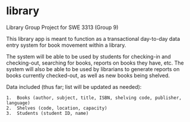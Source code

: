 # library
Library Group Project for SWE 3313 (Group 9)

This library app is meant to function as a transactional day-to-day data entry system for book movement within a library.

The system will be able to be used by students for checking-in and checking-out, searching for books, reports on books they have, etc.
The system will also be able to be used by librarians to generate reports on books currently checked-out, as well as new books being shelved. 

Data included (thus far; list will be updated as needed):

    1.	Books (author, subject, title, ISBN, shelving code, publisher, language)
    2.	Shelves (code, location, capacity)
    3.	Students (student ID, name)
